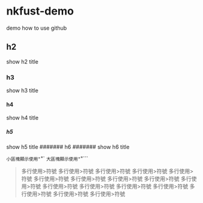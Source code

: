 # nkfust-demo
demo how to use github
## h2 ##
show h2 title
### h3 ###
show h3 title
#### h4 ####
show h4 title
##### h5 ######
show h5 title
####### h6 #######
show h6 title

`小區塊顯示使用"`"`
```大區塊顯示使用"```"```

>多行使用>符號
>多行使用>符號
>多行使用>符號
>多行使用>符號
>多行使用>符號
>多行使用>符號
>多行使用>符號
>多行使用>符號
>多行使用>符號
>多行使用>符號
>多行使用>符號
>多行使用>符號
>多行使用>符號
>多行使用>符號
>多行使用>符號
>多行使用>符號
>多行使用>符號
